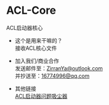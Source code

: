 # ACL-Core
ACL启动器核心

- 这个是用来干嘛的？
<br>接收ACL核心文件

- 加入我们/商业合作
<br>发送邮件至：ZirranYa@outlook.com
<br>并抄送至：16774996@qq.com

- 其他链接
<br>[ACL启动器问题吸尘器](https://github.com/MoYstudio/ACL-Issue-vacuum-cleaner)
